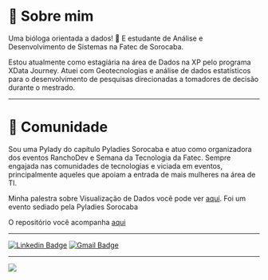 


# :speech_balloon: Sobre mim

Uma bióloga orientada a dados! 🎲 E estudante de Análise e Desenvolvimento de Sistemas na Fatec de Sorocaba.

Estou atualmente como estagiária na área de Dados na XP pelo programa XData Journey.  Atuei com Geotecnologias e análise de dados estatísticos para o desenvolvimento de pesquisas direcionadas a tomadores de decisão durante o mestrado.

---
# :raising_hand:  Comunidade

Sou uma Pylady do capítulo Pyladies Sorocaba e atuo como organizadora dos eventos RanchoDev e Semana da Tecnologia da Fatec.
Sempre engajada nas comunidades de tecnologias e viciada em eventos, principalmente aqueles que apoiam a entrada de mais mulheres na área de TI.

Minha palestra sobre Visualização de Dados você pode ver [aqui](https://www.youtube.com/watch?v=RG6sSyjhO7U). Foi um evento sediado pela Pyladies Sorocaba

O repositório você acompanha [aqui](https://github.com/KyraPires/Visualizacao_Dados_Intro)

---

[![Linkedin Badge](https://img.shields.io/badge/-Valquiria-blue?style=flat-square&logo=Linkedin&logoColor=white&link=https://www.linkedin.com/in/valquiriapires01/)](https://www.linkedin.com/in/valquiriapires01/)
[![Gmail Badge](https://img.shields.io/badge/-pires.vro@gmail.com-c14438?style=flat-square&logo=Gmail&logoColor=white&link=mailto:pires.vro@gmail.com)](mailto:pires.vro@gmail.com)

---
![](https://komarev.com/ghpvc/?username=KyraPires&color=green)
